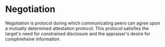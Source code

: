 # Negotiation

Negotiation is protocol during which communicating peers can agree upon a mutually determined attestation protocol. This protocol satisfies the target's need for constrained disclosure and the appraiser's desire for comphrehsive information. 



